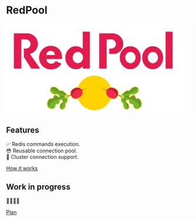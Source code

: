 # RedPool

![red pool](./assets/logo.png)

## Features

✅ Redis commands execution.  
😳 Reusable connection pool.  
🤯 Cluster connection support.

[How it works](./docs/how-it-works.md)

## Work in progress

🏃🏻‍♂️💨

[Plan](TODO.md)
